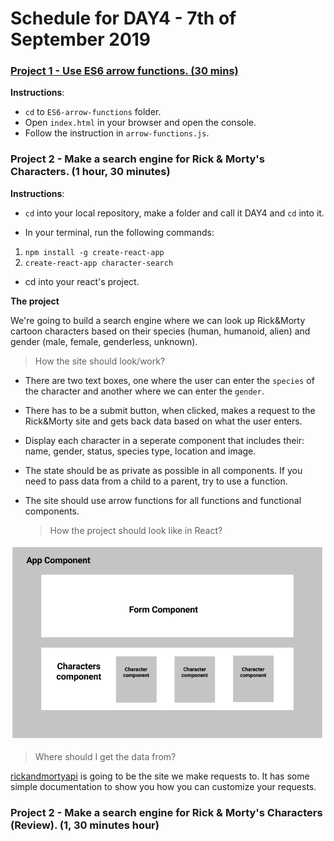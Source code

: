# Schedule for DAY4 - 7th of September 2019

### [Project 1 - Use ES6 arrow functions. (30 mins)](https://github.com/orjwan98/advanced-code/tree/day4/content/DAY4/ES6-arrow-functions)

**Instructions**:

- `cd` to `ES6-arrow-functions` folder.
- Open `index.html` in your browser and open the console.
- Follow the instruction in `arrow-functions.js`.

### Project 2 - Make a search engine for Rick & Morty's Characters. (1 hour, 30 minutes)

**Instructions**:

- `cd` into your local repository, make a folder and call it DAY4 and `cd` into it.

- In your terminal, run the following commands:

1. `npm install -g create-react-app`
2. `create-react-app character-search`

- cd into your react's project.

**The project**

We're going to build a search engine where we can look up Rick&Morty cartoon characters based on their species (human, humanoid, alien) and gender (male, female, genderless, unknown).

> How the site should look/work?

- There are two text boxes, one where the user can enter the `species` of the character and another where we can enter the `gender`.
- There has to be a submit button, when clicked, makes a request to the Rick&Morty site and gets back data based on what the user enters.
- Display each character in a seperate component that includes their: name, gender, status, species type, location and image.
- The state should be as private as possible in all components. If you need to pass data from a child to a parent, try to use a function.
- The site should use arrow functions for all functions and functional components.

  > How the project should look like in React?

![](rickandmorty-react.png)

> Where should I get the data from?

<a href="https://rickandmortyapi.com/documentation/" target="_blank">rickandmortyapi</a> is going to be the site we make requests to. It has some simple documentation to show you how you can customize your requests.

### Project 2 - Make a search engine for Rick & Morty's Characters (Review). (1, 30 minutes hour)
